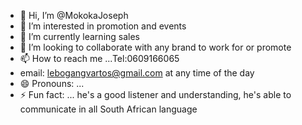 - 👋 Hi, I’m @MokokaJoseph
- 👀 I’m interested in promotion and events
- 🌱 I’m currently learning sales
- 💞️ I’m looking to collaborate with any brand to work for or promote 
- 📫 How to reach me ...Tel:0609166065
- email: lebogangvartos@gmail.com  at any time of the day 
- 😄 Pronouns: ...
- ⚡ Fun fact: ... he's a good listener and understanding, he's able to communicate in all South African language 

<!---
MokokaJoseph/MokokaJoseph is a ✨ special ✨ repository because its `README.md` (this file) appears on your GitHub profile.
You can click the Preview link to take a look at your changes.
--->
